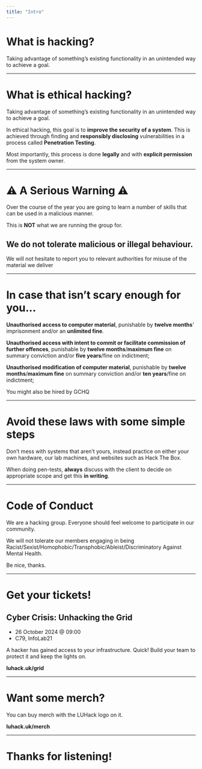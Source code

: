 ```yaml
---
title: "Intro"
---
```


<style>
.montage{
display:flex;
}
.montage *{
max-height:25vh;
}
.scary-text {
    color: #FF0000; /* Red color for a scary effect */
}
.small-text {
    font-size: 14px; /* Reduce the font size for the "GCHQ" bit */
}
#w{
    display: flex;
    flex-direction: row;
    flex-wrap: wrap;
    align-items: center;
    justify-content: space-between;
    height:100%;
}

#w *{
height:100%;
}
#big{
font-size: 4rem;
width:50%;
}
</style>


# What is hacking?

Taking advantage of something’s existing functionality in an unintended way to achieve a goal\.

---


# What is ethical hacking?

Taking advantage of something’s existing functionality in an unintended way to achieve a goal\.

In ethical hacking, this goal is to  **improve the security of a system**. This is achieved through finding and  __responsibly disclosing__  vulnerabilities in a process called  __Penetration Testing__.

Most importantly\, this process is done  __legally__  and with  __explicit permission__  from the system owner.


---


#  ⚠ A Serious Warning ⚠

Over the course of the year you are going to learn a number of skills that can be used in a malicious manner.   

This is  __NOT__ what we are running the group for.

## We do not tolerate malicious or illegal behaviour.

We will not hesitate to report you to relevant authorities for misuse of the material we deliver


---


# In case that isn’t scary enough for you...


**Unauthorised access to computer material**, punishable by **twelve months**' imprisonment and/or an **unlimited fine**.

**Unauthorised access with intent to commit or facilitate commission of further offences**, punishable by **twelve months**/**maximum fine** on summary conviction and/or **five years**/fine on indictment;

**Unauthorised modification of computer material**, punishable by **twelve months**/**maximum fine** on summary conviction and/or **ten years**/fine on indictment;


<span class="small-text">You might also be hired by GCHQ</span>


---


# Avoid these laws with some simple steps

Don’t mess with systems that aren’t yours\, instead practice on either your own hardware\, our lab machines\, and websites such as Hack The Box\.

When doing pen\-tests\, **always** discuss with the client to decide on appropriate scope and get this **in writing**.


---


# Code of Conduct

We are a hacking group\. Everyone should feel welcome to participate in our community\.

We will not tolerate our members engaging in being Racist/Sexist/Homophobic/Transphobic/Ableist/Discriminatory Against Mental Health\.

Be nice\, thanks\.


---


# Get your tickets!

## Cyber Crisis: Unhacking the Grid

- 26 October 2024 @ 09:00
- C79, InfoLab21

A hacker has gained access to your infrastructure. Quick! Build your team to protect it and keep the lights on.

**luhack.uk/grid**

---

# Want some merch?

You can buy merch with the LUHack logo on it.

**luhack.uk/merch**

---

# Thanks for listening!

